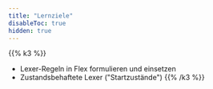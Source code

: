 ```yaml
---
title: "Lernziele"
disableToc: true
hidden: true
---
```


{{% k3 %}}
*   Lexer-Regeln in Flex formulieren und einsetzen
*   Zustandsbehaftete Lexer ("Startzustände")
{{% /k3 %}}
